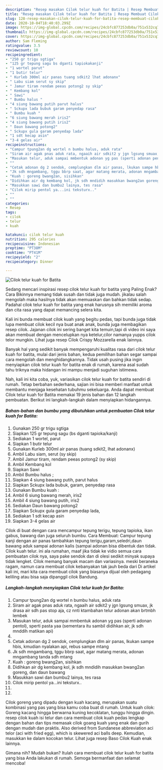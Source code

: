 ```yaml
---
description: "Resep masakan Cilok telur kuah for Batita | Resep Membuat Cilok telur kuah for Batita Yang Enak Banget"
title: "Resep masakan Cilok telur kuah for Batita | Resep Membuat Cilok telur kuah for Batita Yang Enak Banget"
slug: 128-resep-masakan-cilok-telur-kuah-for-batita-resep-membuat-cilok-telur-kuah-for-batita-yang-enak-banget
date: 2020-10-04T18:40:03.299Z
image: https://img-global.cpcdn.com/recipes/24cbfc877253db0a/751x532cq70/cilok-telur-kuah-for-batita-foto-resep-utama.jpg
thumbnail: https://img-global.cpcdn.com/recipes/24cbfc877253db0a/751x532cq70/cilok-telur-kuah-for-batita-foto-resep-utama.jpg
cover: https://img-global.cpcdn.com/recipes/24cbfc877253db0a/751x532cq70/cilok-telur-kuah-for-batita-foto-resep-utama.jpg
author: Sam Fleming
ratingvalue: 3.5
reviewcount: 10
recipeingredient:
- "250 gr trigu sgtiga"
- "125 gr tepung sagu bs dganti tapiokakanji"
- "1 wortel parut"
- "1 butir telur"
- " Kurleb 300ml air panas tuang sdkit2 lhat adonanx"
- " Labu siam serut sy skip"
- " Jamur tiram rendam peeas potong2 sy skip"
- " Kembang kol"
- " Sawi"
- " Bumbu halus "
- "4 siung bawang putih parut halus"
- " Sckupx lada bubuk garam penyedap rasa"
- " Bumbu kuah "
- "6 siung bawang merah iris2"
- "4 siung bawang putih iris2"
- " Daun bawang potong2"
- " Sckupx gula garam penyedap lada"
- "1 sdt kecap asin"
- "3-4 gelas air"
recipeinstructions:
- "Campur tpung2an dg wortel n bumbu halus, aduk rata"
- "Siram air agak pnas aduk rata, ngaaih air sdkit2 y jgn lgsung smuax, jk drasa air sdh pas stop aja, cz nnti ktambahan telur adonan akan brtmbh lembek"
- "Masukan telur, aduk sampai mmbentuk adonan yg pas (sperti adonan pentol), sperti pasta yaa (sementara itu sambil didihkan air, jk sdh mnddih matikan api)"
- ""
- "Cetak adonan dg 2 sendok, cemplungkan dlm air panas, lkukan sampe hbis, kmudian nyalakan api, rebus sampe mtang"
- "Jk sdh mngambang, tggu bbrp saat, agar matang merata, adonan mngambang tanda sdh mtang"
- "Kuah : goreng bwang2an, sisihkan"
- "Didihkan air dg kembang kol, jk sdh mndidih masukkan bwang2an goreng, dan daun bawang"
- "Masukkan sawi dan bumbu2 lainya, tes rasa"
- "Cilok mirip pentol ya...ini teksturx.."
- ""
- ""
categories:
- Resep
tags:
- cilok
- telur
- kuah

katakunci: cilok telur kuah 
nutrition: 295 calories
recipecuisine: Indonesian
preptime: "PT38M"
cooktime: "PT41M"
recipeyield: "2"
recipecategory: Dinner

---
```



![Cilok telur kuah for Batita](https://img-global.cpcdn.com/recipes/24cbfc877253db0a/751x532cq70/cilok-telur-kuah-for-batita-foto-resep-utama.jpg)

Sedang mencari inspirasi resep cilok telur kuah for batita yang Paling Enak? Cara Bikinnya memang tidak susah dan tidak juga mudah. jikalau salah mengolah maka hasilnya tidak akan memuaskan dan bahkan tidak sedap. Padahal cilok telur kuah for batita yang enak harusnya sih memiliki aroma dan cita rasa yang dapat memancing selera kita.

Kali ini bunda membuat cilok kuah yang begitu pedas, tapi bunda juga tidak lupa membuat cilok kecil nya buat anak anak, bunda juga membagikan resep cilok. Jajanan cilok ini sering banget kita temuin,tapi di video ini saya akan membuat dengan mencelupkan nya ketelur,cilor namanya yupps cilok telor mungkin. Lihat juga resep Cilok Crispy Mozzarella enak lainnya.

Banyak hal yang sedikit banyak mempengaruhi kualitas rasa dari cilok telur kuah for batita, mulai dari jenis bahan, kedua pemilihan bahan segar sampai cara mengolah dan menghidangkannya. Tidak usah pusing jika ingin menyiapkan cilok telur kuah for batita enak di rumah, karena asal sudah tahu triknya maka hidangan ini mampu menjadi suguhan istimewa.


Nah, kali ini kita coba, yuk, variasikan cilok telur kuah for batita sendiri di rumah. Tetap berbahan sederhana, sajian ini bisa memberi manfaat untuk membantu menjaga kesehatan tubuhmu sekeluarga. Anda dapat membuat Cilok telur kuah for Batita memakai 19 jenis bahan dan 12 langkah pembuatan. Berikut ini langkah-langkah dalam menyiapkan hidangannya.

<!--inarticleads1-->

##### Bahan-bahan dan bumbu yang dibutuhkan untuk pembuatan Cilok telur kuah for Batita:

1. Gunakan 250 gr trigu sgtiga
1. Siapkan 125 gr tepung sagu (bs dganti tapioka/kanji)
1. Sediakan 1 wortel, parut
1. Siapkan 1 butir telur
1. Gunakan  Kurleb 300ml air panas (tuang sdkit2, lhat adonanx)
1. Ambil  Labu siam, serut (sy skip)
1. Ambil  Jamur tiram, rendam peeas potong2 (sy skip)
1. Ambil  Kembang kol
1. Siapkan  Sawi
1. Ambil  Bumbu halus ;
1. Siapkan 4 siung bawang putih, parut halus
1. Siapkan  Sckupx lada bubuk, garam, penyedap rasa
1. Gunakan  Bumbu kuah :
1. Ambil 6 siung bawang merah, iris2
1. Ambil 4 siung bawang putih, iris2
1. Sediakan  Daun bawang potong2
1. Siapkan  Sckupx gula garam penyedap lada,
1. Sediakan 1 sdt kecap asin
1. Siapkan 3-4 gelas air


Cilok di buat dengan cara mencampur tepung terigu, tepung tapioka, ikan gabus, bawang dan juga seluruh bumbu. Cara Membuat: Campur tepung kanji dengan air panas tambahkan tepung terigu,garam,seledri,daun bawang aduk sampai adonan kalis (sampai adonan bisa dibentuk dan tidak. Cilok kuah telur. ini ala rumahan, maaf jika tidak ke vidio semua cara pembuatan cilok nya, saya pake sendok dan di olesi sedikit minyak supaya tidak lengket. Cilok memang banyak macam dan variasinya. meski beraneka ragam, namun cara membuat cilok kebanyakan tak jauh beda dari Di artikel kali ini, mari kita cara membuat cilok yang biasanya dijual oleh pedagang keliling atau bisa saja dipanggil cilok Bandung. 

<!--inarticleads2-->

##### Langkah-langkah menyiapkan Cilok telur kuah for Batita:

1. Campur tpung2an dg wortel n bumbu halus, aduk rata
1. Siram air agak pnas aduk rata, ngaaih air sdkit2 y jgn lgsung smuax, jk drasa air sdh pas stop aja, cz nnti ktambahan telur adonan akan brtmbh lembek
1. Masukan telur, aduk sampai mmbentuk adonan yg pas (sperti adonan pentol), sperti pasta yaa (sementara itu sambil didihkan air, jk sdh mnddih matikan api)
1. 
1. Cetak adonan dg 2 sendok, cemplungkan dlm air panas, lkukan sampe hbis, kmudian nyalakan api, rebus sampe mtang
1. Jk sdh mngambang, tggu bbrp saat, agar matang merata, adonan mngambang tanda sdh mtang
1. Kuah : goreng bwang2an, sisihkan
1. Didihkan air dg kembang kol, jk sdh mndidih masukkan bwang2an goreng, dan daun bawang
1. Masukkan sawi dan bumbu2 lainya, tes rasa
1. Cilok mirip pentol ya...ini teksturx..
1. 
1. 


Cilok goreng yang dipadu dengan kuah kacang, merupakan suatu kombinasi yang pas yang bisa kamu coba buat di rumah. Untuk kuah cilok: Goreng kacang hingga berwarna kuning kecoklatan, tunggu hingga dingin. resep cilok kuah isi telur dan cara membuat cilok kuah pedas lengkap dengan bahan dan tips memasak cilok goang kuah yang enak dan gurih dengan mudah dan praktis. Also derived from Sundanese abbreviation aci telor (aci with fried egg), which is skewered aci balls deep. Kemudian, masukkan ke dalam kocokan telur. Lihat juga resep Baso Cilok Kuah enak lainnya. 

Gimana nih? Mudah bukan? Itulah cara membuat cilok telur kuah for batita yang bisa Anda lakukan di rumah. Semoga bermanfaat dan selamat mencoba!
